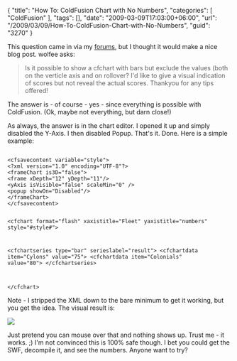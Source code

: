 {
	"title": "How To: ColdFusion Chart with No Numbers",
	"categories": [
		"ColdFusion"
	],
	"tags": [],
	"date": "2009-03-09T17:03:00+06:00",
	"url": "/2009/03/09/How-To-ColdFusion-Chart-with-No-Numbers",
	"guid": "3270"
}

This question came in via my <a href="http://www.raymondcamden.com/forums">forums</a>, but I thought it would make a nice blog post. wolfee asks:

<blockquote>
<p>
Is it possible to show a cfchart with bars but exclude the values (both on the verticle axis and on rollover? I'd like to give a visual indication of scores but not reveal the actual scores. Thankyou for any tips offered!
</p>
</blockquote>

The answer is - of course - yes - since everything is possible with ColdFusion. (Ok, maybe not everything, but darn close!)
<!--more-->
As always, the answer is in the chart editor. I opened it up and simply disabled the Y-Axis. I then disabled Popup. That's it. Done. Here is a simple example:

<code>
&lt;cfsavecontent variable="style"&gt;
&lt;?xml version="1.0" encoding="UTF-8"?&gt;
&lt;frameChart is3D="false"&gt;
&lt;frame xDepth="12" yDepth="11"/&gt;
&lt;yAxis isVisible="false" scaleMin="0" /&gt; 
&lt;popup showOn="Disabled"/&gt;
&lt;/frameChart&gt;
&lt;/cfsavecontent&gt;

&lt;cfchart format="flash" xaxistitle="Fleet" yaxistitle="numbers" style="#style#"&gt;

   &lt;cfchartseries type="bar" serieslabel="result"&gt;
      &lt;cfchartdata item="Cylons" value="75"&gt;
      &lt;cfchartdata item="Colonials" value="80"&gt;
   &lt;/cfchartseries&gt;

&lt;/cfchart&gt;
</code>

Note - I stripped the XML down to the bare minimum to get it working, but you get the idea. The visual result is:


<img src="http://static.raymondcamden.com/images/cfjedi//Picture 143.png">

Just pretend you can mouse over that and nothing shows up. Trust me - it works. ;) I'm not convinced this is 100% safe though. I bet you could get the SWF, decompile it, and see the numbers. Anyone want to try?